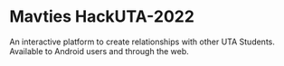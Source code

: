 # Mavties HackUTA-2022
An interactive platform to create relationships with other UTA Students. Available to Android users and through the web.  
